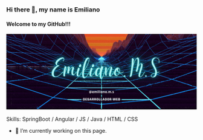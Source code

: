 
### Hi there 👋, my name is Emiliano
#### Welcome to my GitHub!!!
![I am GitHub Readme Generator's creator](https://github.com/Emi-ms/Images/blob/main/BannerEmi.png)


Skills: SpringBoot / Angular / JS / Java / HTML / CSS

- 🔭 I’m currently working on this page. 





<!---
Emi-ms/Emi-ms is a ✨ special ✨ repository because its `README.md` (this file) appears on your GitHub profile.
You can click the Preview link to take a look at your changes.
--->
